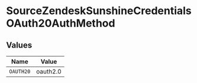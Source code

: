 # SourceZendeskSunshineCredentialsOAuth20AuthMethod


## Values

| Name      | Value     |
| --------- | --------- |
| `OAUTH20` | oauth2.0  |